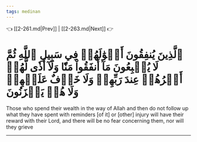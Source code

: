 ```yaml
---
tags: medinan
---
```


👈 [[2-261.md|Prev]] | [[2-263.md|Next]] 👉

# ٱلَّذِينَ يُنفِقُونَ أَمۡوَٰلَهُمۡ فِي سَبِيلِ ٱللَّهِ ثُمَّ لَا يُتۡبِعُونَ مَآ أَنفَقُواْ مَنّٗا وَلَآ أَذٗى لَّهُمۡ أَجۡرُهُمۡ عِندَ رَبِّهِمۡ وَلَا خَوۡفٌ عَلَيۡهِمۡ وَلَا هُمۡ يَحۡزَنُونَ

Those who spend their wealth in the way of Allah and then do not follow up what they have spent with reminders [of it] or [other] injury will have their reward with their Lord, and there will be no fear concerning them, nor will they grieve

---

